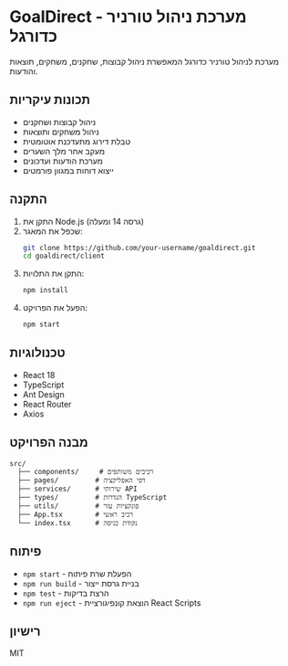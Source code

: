 # GoalDirect - מערכת ניהול טורניר כדורגל

מערכת לניהול טורניר כדורגל המאפשרת ניהול קבוצות, שחקנים, משחקים, תוצאות והודעות.

## תכונות עיקריות

- ניהול קבוצות ושחקנים
- ניהול משחקים ותוצאות
- טבלת דירוג מתעדכנת אוטומטית
- מעקב אחר מלך השערים
- מערכת הודעות ועדכונים
- ייצוא דוחות במגוון פורמטים

## התקנה

1. התקן את Node.js (גרסה 14 ומעלה)
2. שכפל את המאגר:
   ```bash
   git clone https://github.com/your-username/goaldirect.git
   cd goaldirect/client
   ```
3. התקן את התלויות:
   ```bash
   npm install
   ```
4. הפעל את הפרויקט:
   ```bash
   npm start
   ```

## טכנולוגיות

- React 18
- TypeScript
- Ant Design
- React Router
- Axios

## מבנה הפרויקט

```
src/
  ├── components/     # רכיבים משותפים
  ├── pages/         # דפי האפליקציה
  ├── services/      # שירותי API
  ├── types/         # הגדרות TypeScript
  ├── utils/         # פונקציות עזר
  ├── App.tsx        # רכיב ראשי
  └── index.tsx      # נקודת כניסה
```

## פיתוח

- `npm start` - הפעלת שרת פיתוח
- `npm run build` - בניית גרסת ייצור
- `npm test` - הרצת בדיקות
- `npm run eject` - הוצאת קונפיגורציית React Scripts

## רישיון

MIT 